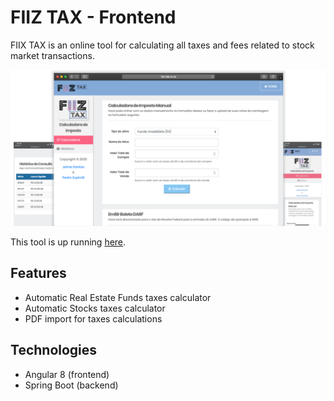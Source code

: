# FIIZ TAX - Frontend

FIIX TAX is an online tool for calculating all taxes and
fees related to stock market transactions.

![](images/bk_novo.png)

This tool is up running [here](https://jaimedantas.com/fiiz-tax/).

## Features

- Automatic Real Estate Funds taxes calculator
- Automatic Stocks taxes calculator
- PDF import for taxes calculations

## Technologies
- Angular 8 (frontend)
- Spring Boot (backend)



